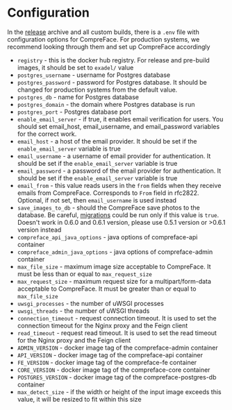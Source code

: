 # Configuration

In the [release](https://github.com/exadel-inc/CompreFace/releases)
archive and all custom builds, there is a `.env` file with configuration
options for CompreFace. For production systems, we recommend looking
through them and set up CompreFace accordingly

-   `registry` - this is the docker hub registry. For release and
    pre-build images, it should be set to `exadel/` value
-   `postgres_username` - username for Postgres database
-   `postgres_password` - password for Postgres database. It should be
    changed for production systems from the default value.
-   `postgres_db` - name for Postgres database
-   `postgres_domain` - the domain where Postgres database is run
-   `postgres_port` - Postgres database port
-   `enable_email_server` - if true, it enables email verification for
    users. You should set email_host, email_username, and email_password
    variables for the correct work.
-   `email_host` - a host of the email provider. It should be set if the
    `enable_email_server` variable is true
-   `email_username` - a username of email provider for authentication.
    It should be set if the `enable_email_server` variable is true
-   `email_password` - a password of the email provider for
    authentication. It should be set if the `enable_email_server`
    variable is true
-   `email_from` - this value reads users in the `from` fields when
    they receive emails from CompreFace. Corresponds to `From` field in
    rfc2822. Optional, if not set, then `email_username` is used instead
-   `save_images_to_db` - should the CompreFace save photos to the
    database. Be careful, [migrations](Face-data-migration.md) could be
    run only if this value is `true`. Doesn't work in 0.6.0 and 0.6.1 version, please use 0.5.1 version or >0.6.1 version instead
-   `compreface_api_java_options` - java options of compreface-api
    container
-   `compreface_admin_java_options` - java options of compreface-admin
    container
-   `max_file_size` - maximum image size acceptable to CompreFace. It must be less than or equal to `max_request_size`
-   `max_request_size` - maximum request size for a multipart/form-data acceptable to CompreFace. It must be greater than or equal to
    `max_file_size`
-   `uwsgi_processes` - the number of uWSGI processes
-   `uwsgi_threads` - the number of uWSGI threads
-   `connection_timeout` - request connection timeout. It is used to set the connection timeout for the Nginx proxy and the Feign client
-   `read_timeout` - request read timeout. It is used to set the read timeout for the Nginx proxy and the Feign client
-   `ADMIN_VERSION` - docker image tag of the compreface-admin container
-   `API_VERSION` - docker image tag of the compreface-api container
-   `FE_VERSION` - docker image tag of the compreface-fe container
-   `CORE_VERSION` - docker image tag of the compreface-core container
-   `POSTGRES_VERSION` - docker image tag of the compreface-postgres-db container
-   `max_detect_size` - if the width or height of the input image exceeds this value, it will be resized to fit within this size
